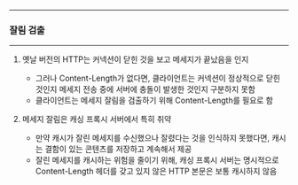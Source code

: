 -----
### 잘림 검출
-----
1. 옛날 버전의 HTTP는 커넥션이 닫힌 것을 보고 메세지가 끝났음을 인지
   - 그러나 Content-Length가 없다면, 클라이언트는 커넥션이 정상적으로 닫힌 것인지 메세지 전송 중에 서버에 충돌이 발생한 것인지 구분하지 못함
   - 클라이언트는 메세지 잘림을 검출하기 위해 Content-Length를 필요로 함

2. 메세지 잘림은 캐싱 프록시 서버에서 특히 취약
   - 만약 캐시가 잘린 메세지를 수신했으나 잘렸다는 것을 인식하지 못했다면, 캐시는 결함이 있는 콘텐츠를 저장하고 계속해서 제공
   - 잘린 메세지를 캐시하는 위험을 줄이기 위해, 캐싱 프록시 서버는 명시적으로 Content-Length 헤더를 갖고 있지 않은 HTTP 본문은 보통 캐시하지 않음
